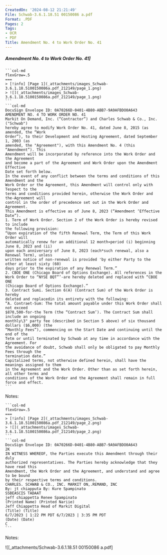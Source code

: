 ```yaml
---
CreatedOn: '2024-08-12 21:21:49'
File: Schwab-3.6.1.18.51 00150086 a.pdf
Format: .PDF
Pages: 2
Tags:
- OCR
- PDF
Title: Amendment No. 4 to Work Order No. 41
---
```


##### Amendment No. 4 to Work Order No. 41]

  
````col
```col-md
flexGrow=.5
===
> [!info] [Page 1](_attachments/images_Schwab-3.6.1.18.5100150086a.pdf_212149/page_1.png)
> ![](_attachments/images_Schwab-3.6.1.18.5100150086a.pdf_212149/page_1.png)
```  
```col-md
DocuSign Envelope ID: 0A70266D-0401-4B80-ABB7-9A9AFBDO0A643  
AMENDMENT NO. 4 TO WORK ORDER NO. 41  
Markit On Demand, Inc. (“Contractor”) and Charles Schwab & Co., Inc. ("Schwab")
hereby agree to modify Work Order No. 41, dated June 8, 2015 (as amended, the “Work
Order”), to their Development and Hosting Agreement, dated September 1, 2003 (as
amended, the "Agreement"), with this Amendment No. 4 (this “Amendment”). This
Amendment will be incorporated by reference into the Work Order and the Agreement
and become a part of the Agreement and Work Order upon the Amendment Effective
Date set forth below.  
In the event of any conflict between the terms and conditions of this Amendment and the
Work Order or the Agreement, this Amendment will control only with Tespect to the
terms and conditions provided herein, otherwise the Work Order and the-Agreement will
control in the order of precedence set out in the Work Order and Agreement.  
This Amendment is effective as of June 8, 2023 (“Amendment ‘Effective Date”).  
1. Term of Work Order. Section 2 of the Work Order is hereby revised to include
the following provision:  
“Upon expiration of the fifth Renewal Term, the Term of this Work Order will
automatically renew for an additional 12 month»period (i) beginning June 8, 2023 and (ii)
upon each anniversary of June 8, 2023 (each*such renewal, also a Renewal Term), unless
written notice of non-renewal is provided 'by either Party to the other at least sixty (60)
days prior to the expiration of any Renewal Term.”  
2. CBOE ONE (Chicago Board of Options Exchange). All references in the
Work Order to “NYSE BQT”’-are hereby deleted and replaced with “CBOE ONE
(Chicago Board of Options Exchange).”  
3. Contract Sumi. Section 6(A) (Contract Sum) of the Work Order is hereby
deleted and replacedin its entirety with the following:  
“A. Contraet-Sum: The total amount payable under this Work Order shall not exceed
$870,500-for-the Term (the “Contract Sum’). The Contract Sum shall include an ongoing
monthly\3" party fee (described in Section 5 above) of six thousand dollars ($6,000) (the
“Monthly Fees”), commencing on the Start Date and continuing until the end of the
Tetm or until terminated by Schwab at any time in accordance with the Agreement. For
the avoidance of doubt, Schwab shall only be obligated to pay Monthly Fees through the
termination date.”  
Capitalized terms, not otherwise defined herein, shall have the meanings assigned to them
in the Agreement and the Work Order. Other than as set forth herein, all other terms and
conditions of the Work Order and the Agreement shall remain in full force and effect.  
```
````
Notes:    
````col
```col-md
flexGrow=.5
===
> [!info] [Page 2](_attachments/images_Schwab-3.6.1.18.5100150086a.pdf_212149/page_2.png)
> ![](_attachments/images_Schwab-3.6.1.18.5100150086a.pdf_212149/page_2.png)
```  
```col-md
DocuSign Envelope ID: 0A70266D-0401-4B80-ABB7-9A9AFBDO0A643  
2K  
IN WITNESS WHEREOF, the Parties execute this Amendment through their duly
authorized representatives. The Parties hereby acknowledge that they have read this
Amendment, the Work Order and the Agreement, and understand and agree to be bound
by their respective terms and conditions.  
CHARLES. SCHWAB & CO., INC. MARKIT ON,.REMAND, INC
By: jt chiapputa By: Kure Spampinato  
SSBEASCIS TADAAT  
jeff chiappetta Renee Spampinato
(Printed Name) (Printed Nariie)  
Jeff Chiappetta Head of Markit Digital
(Title) (Title)
6/7/2023 | 1:22 PM PDT 6/7/2023 | 3:35 PM PDT
(Date) (Date)  
C  
```
````
Notes:  


![[_attachments/Schwab-3.6.1.18.51 00150086 a.pdf]
